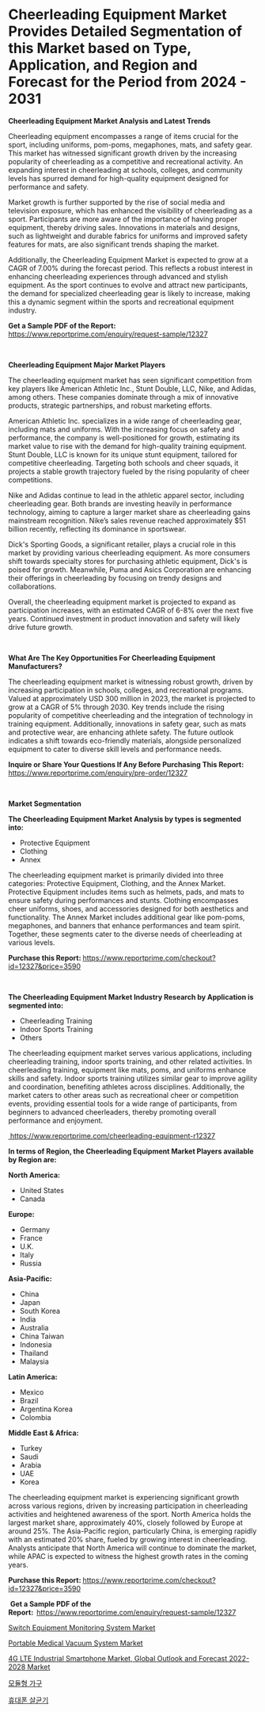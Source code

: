 <p><h1>Cheerleading Equipment Market Provides Detailed Segmentation of this Market based on Type, Application, and Region and Forecast for the Period from 2024 - 2031</h1></p><p><strong>Cheerleading Equipment Market Analysis and Latest Trends</strong></p>
<p><p>Cheerleading equipment encompasses a range of items crucial for the sport, including uniforms, pom-poms, megaphones, mats, and safety gear. This market has witnessed significant growth driven by the increasing popularity of cheerleading as a competitive and recreational activity. An expanding interest in cheerleading at schools, colleges, and community levels has spurred demand for high-quality equipment designed for performance and safety.</p><p>Market growth is further supported by the rise of social media and television exposure, which has enhanced the visibility of cheerleading as a sport. Participants are more aware of the importance of having proper equipment, thereby driving sales. Innovations in materials and designs, such as lightweight and durable fabrics for uniforms and improved safety features for mats, are also significant trends shaping the market.</p><p>Additionally, the Cheerleading Equipment Market is expected to grow at a CAGR of 7.00% during the forecast period. This reflects a robust interest in enhancing cheerleading experiences through advanced and stylish equipment. As the sport continues to evolve and attract new participants, the demand for specialized cheerleading gear is likely to increase, making this a dynamic segment within the sports and recreational equipment industry.</p></p>
<p><strong>Get a Sample PDF of the Report:&nbsp;</strong> <a href="https://www.reportprime.com/enquiry/request-sample/12327">https://www.reportprime.com/enquiry/request-sample/12327</a></p>
<p>&nbsp;</p>
<p><strong>Cheerleading Equipment Major Market Players</strong></p>
<p><p>The cheerleading equipment market has seen significant competition from key players like American Athletic Inc., Stunt Double, LLC, Nike, and Adidas, among others. These companies dominate through a mix of innovative products, strategic partnerships, and robust marketing efforts.</p><p>American Athletic Inc. specializes in a wide range of cheerleading gear, including mats and uniforms. With the increasing focus on safety and performance, the company is well-positioned for growth, estimating its market value to rise with the demand for high-quality training equipment. Stunt Double, LLC is known for its unique stunt equipment, tailored for competitive cheerleading. Targeting both schools and cheer squads, it projects a stable growth trajectory fueled by the rising popularity of cheer competitions.</p><p>Nike and Adidas continue to lead in the athletic apparel sector, including cheerleading gear. Both brands are investing heavily in performance technology, aiming to capture a larger market share as cheerleading gains mainstream recognition. Nike’s sales revenue reached approximately $51 billion recently, reflecting its dominance in sportswear.</p><p>Dick's Sporting Goods, a significant retailer, plays a crucial role in this market by providing various cheerleading equipment. As more consumers shift towards specialty stores for purchasing athletic equipment, Dick's is poised for growth. Meanwhile, Puma and Asics Corporation are enhancing their offerings in cheerleading by focusing on trendy designs and collaborations.</p><p>Overall, the cheerleading equipment market is projected to expand as participation increases, with an estimated CAGR of 6-8% over the next five years. Continued investment in product innovation and safety will likely drive future growth.</p></p>
<p>&nbsp;</p>
<p><strong>What Are The Key Opportunities For Cheerleading Equipment Manufacturers?</strong></p>
<p><p>The cheerleading equipment market is witnessing robust growth, driven by increasing participation in schools, colleges, and recreational programs. Valued at approximately USD 300 million in 2023, the market is projected to grow at a CAGR of 5% through 2030. Key trends include the rising popularity of competitive cheerleading and the integration of technology in training equipment. Additionally, innovations in safety gear, such as mats and protective wear, are enhancing athlete safety. The future outlook indicates a shift towards eco-friendly materials, alongside personalized equipment to cater to diverse skill levels and performance needs.</p></p>
<p><strong>Inquire or Share Your Questions If Any Before Purchasing This Report:</strong> <a href="https://www.reportprime.com/enquiry/pre-order/12327">https://www.reportprime.com/enquiry/pre-order/12327</a></p>
<p>&nbsp;</p>
<p><strong>Market Segmentation</strong></p>
<p><strong>The Cheerleading Equipment Market Analysis by types is segmented into:</strong></p>
<p><ul><li>Protective Equipment</li><li>Clothing</li><li>Annex</li></ul></p>
<p><p>The cheerleading equipment market is primarily divided into three categories: Protective Equipment, Clothing, and the Annex Market. Protective Equipment includes items such as helmets, pads, and mats to ensure safety during performances and stunts. Clothing encompasses cheer uniforms, shoes, and accessories designed for both aesthetics and functionality. The Annex Market includes additional gear like pom-poms, megaphones, and banners that enhance performances and team spirit. Together, these segments cater to the diverse needs of cheerleading at various levels.</p></p>
<p><strong>Purchase this Report:&nbsp;</strong><a href="https://www.reportprime.com/checkout?id=12327&price=3590">https://www.reportprime.com/checkout?id=12327&price=3590</a></p>
<p>&nbsp;</p>
<p><strong>The Cheerleading Equipment Market Industry Research by Application is segmented into:</strong></p>
<p><ul><li>Cheerleading Training</li><li>Indoor Sports Training</li><li>Others</li></ul></p>
<p><p>The cheerleading equipment market serves various applications, including cheerleading training, indoor sports training, and other related activities. In cheerleading training, equipment like mats, poms, and uniforms enhance skills and safety. Indoor sports training utilizes similar gear to improve agility and coordination, benefiting athletes across disciplines. Additionally, the market caters to other areas such as recreational cheer or competition events, providing essential tools for a wide range of participants, from beginners to advanced cheerleaders, thereby promoting overall performance and enjoyment.</p></p>
<p><a href="https://www.reportprime.com/cheerleading-equipment-r12327">&nbsp;https://www.reportprime.com/cheerleading-equipment-r12327</a></p>
<p><strong>In terms of Region, the Cheerleading Equipment Market Players available by Region are:</strong></p>
<p>
    <p> <strong> North America: </strong>
        <ul>
            <li>United States</li>
            <li>Canada</li>
        </ul>
        </p> 
    <p> <strong> Europe: </strong>
        <ul>
            <li>Germany</li>
            <li>France</li>
            <li>U.K.</li>
            <li>Italy</li>
            <li>Russia</li>
        </ul>
        </p> 
    <p> <strong> Asia-Pacific: </strong>
        <ul>
            <li>China</li>
            <li>Japan</li>
            <li>South Korea</li>
            <li>India</li>
            <li>Australia</li>
            <li>China Taiwan</li>
            <li>Indonesia</li>
            <li>Thailand</li>
            <li>Malaysia</li>
        </ul>
        </p> 
    <p> <strong> Latin America: </strong>
        <ul>
            <li>Mexico</li>
            <li>Brazil</li>
            <li>Argentina Korea</li>
            <li>Colombia</li>
        </ul>
        </p> 
    <p> <strong> Middle East & Africa: </strong>
        <ul>
            <li>Turkey</li>
            <li>Saudi</li>
            <li>Arabia</li>
            <li>UAE</li>
            <li>Korea</li>
        </ul>
    </p>
    </p>
<p><p>The cheerleading equipment market is experiencing significant growth across various regions, driven by increasing participation in cheerleading activities and heightened awareness of the sport. North America holds the largest market share, approximately 40%, closely followed by Europe at around 25%. The Asia-Pacific region, particularly China, is emerging rapidly with an estimated 20% share, fueled by growing interest in cheerleading. Analysts anticipate that North America will continue to dominate the market, while APAC is expected to witness the highest growth rates in the coming years.</p></p>
<p><strong>Purchase this Report: </strong><a href="https://www.reportprime.com/checkout?id=12327&price=3590">https://www.reportprime.com/checkout?id=12327&price=3590</a></p>
<p>&nbsp;<strong>Get a Sample PDF of the Report:&nbsp;&nbsp;</strong><a href="https://www.reportprime.com/enquiry/request-sample/12327">https://www.reportprime.com/enquiry/request-sample/12327</a></p>
<p><strong></strong></p>
<p><p><a href="https://issuu.com/reportprime-2/docs/switch-equipment-monitoring-system-_bba0c673b5a2e6">Switch Equipment Monitoring System Market</a></p><p><a href="https://issuu.com/reportprime-2/docs/portable-medical-vacuum-system-mark_8d3bacad28bdbe">Portable Medical Vacuum System Market</a></p><p><a href="https://www.linkedin.com/pulse/4g-lte-industrial-smartphone-market-global-outlook-forecast-gjnzf?trackingId=HDFsZwgPTGO5dryOHvgKpQ%3D%3D">4G LTE Industrial Smartphone Market, Global Outlook and Forecast 2022-2028 Market</a></p><p><a href="https://medium.com/@eiehrdy77/%EB%AA%A8%EB%93%88-%EA%B0%80%EA%B5%AC-%EC%8B%9C%EC%9E%A5%EC%9D%98-%EC%83%88%EB%A1%9C%EC%9A%B4-%ED%8A%B8%EB%A0%8C%EB%93%9C-2024-2031%EB%85%84%EC%9D%98-%EA%B8%80%EB%A1%9C%EB%B2%8C-%EC%A0%84%EB%A7%9D%EA%B3%BC-%EB%AF%B8%EB%9E%98-%EA%B0%80%EB%8A%A5%EC%84%B1-21cc66a4ddba">모듈형 가구</a></p><p><a href="https://medium.com/@eiehrdy77/%EB%AA%A8%EB%B0%94%EC%9D%BC%ED%8F%B0-%EC%82%B4%EA%B7%A0%EA%B8%B0-%EC%8B%9C%EC%9E%A5-%ED%86%B5%EC%B0%B0%EB%A0%A5-%EC%A0%9C%ED%92%88-%EC%9C%A0%ED%98%95-%EC%9D%91%EC%9A%A9-%EB%8F%99%ED%96%A5-%EB%B0%8F-2024%EB%85%84%EB%B6%80%ED%84%B0-2031%EB%85%84%EA%B9%8C%EC%A7%80%EC%9D%98-%EC%A7%80%EC%97%AD-%EB%B6%84%EC%84%9D-1fee63ae27e7">휴대폰 살균기</a></p></p>